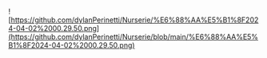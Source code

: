 ![https://github.com/dylanPerinetti/Nurserie/%E6%88%AA%E5%B1%8F2024-04-02%2000.29.50.png](https://github.com/dylanPerinetti/Nurserie/blob/main/%E6%88%AA%E5%B1%8F2024-04-02%2000.29.50.png)
